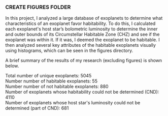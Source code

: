 ### CREATE FIGURES FOLDER ###

In this project, I analyzed a large database of exoplanets to determine what characteristics of an exoplanet favor habitability. To do this, I calculated each exoplanet's host star’s bolometric luminosity to determine the inner and outer bounds of its Circumstellar Habitable Zone (CHZ) and see if the exoplanet was within it. If it was, I deemed the exoplanet to be habitable. I then analyzed several key attributes of the habitable exoplanets visually using histograms, which can be seen in the figures directory. 

A brief summary of the results of my research (excluding figures) is shown below. 

Total number of unique exoplanets: 5045  
Number number of habitable exoplanets: 55  
Number number of not habitable exoplanets: 880  
Number of exoplanets whose habitability could not be determined (CND): 4110  
Number of exoplanets whose host star's luminosity could not be determined (part of CND): 681
